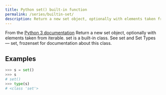 ```yaml
---
title: Python set() built-in function
permalink: /series/builtin-set/
description: Return a new set object, optionally with elements taken from iterable. set is a built-in class. See set and Set Types — set, frozenset for documentation about this class.
---
```



<base-disclaimer>
  <base-disclaimer-title>
    From the <a target="_blank" href="https://docs.python.org/3/library/functions.html#set">Python 3 documentation</a>
  </base-disclaimer-title>
  <base-disclaimer-content>
   Return a new set object, optionally with elements taken from iterable. set is a built-in class. See set and Set Types — set, frozenset for documentation about this class.
  </base-disclaimer-content>
</base-disclaimer>

## Examples

```python
>>> s = set()
>>> s
# set()
>>> type(s)
# <class 'set'>
```

<!-- remove this tag to start editing this page -->
<empty-section />
<!-- remove this tag to start editing this page -->
